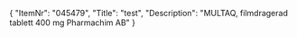 {
  "ItemNr": "045479",
  "Title": "test",
  "Description": "MULTAQ, filmdragerad tablett 400 mg Pharmachim AB"
}